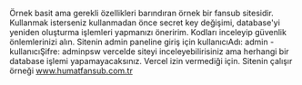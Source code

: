Örnek basit ama gerekli özellikleri barındıran örnek bir fansub sitesidir. 
Kullanmak isterseniz kullanmadan önce secret key değişimi, database'yi yeniden oluşturma işlemleri yapmanızı öneririm. Kodları inceleyip güvenlik önlemlerinizi alın.
Sitenin admin paneline giriş için kullanıcıAdı: admin - kullanıcıŞifre: adminpsw
vercelde siteyi inceleyebilirisiniz ama herhangi bir database işlemi yapamayacaksınız. Vercel izin vermediği için.
Sitenin çalışır örneği www.humatfansub.com.tr
